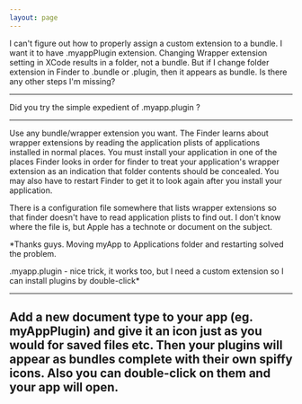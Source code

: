 ```yaml
---
layout: page
---
```




I can't figure out how to properly assign a custom extension to a bundle. I want it to have .myappPlugin extension. Changing Wrapper extension setting in XCode results in a folder, not a bundle. But if I change folder extension in Finder to .bundle or .plugin, then it appears as bundle.
Is there any other steps I'm missing?

----

Did you try the simple expedient of .myapp.plugin ?

----

Use any bundle/wrapper extension you want.  The Finder learns about wrapper extensions by reading the application plists of applications installed in normal places.  You must install your application in one of the places Finder looks in order for finder to treat your application's wrapper extension as an indication that folder contents should be concealed.  You may also have to restart Finder to get it to look again after you install your application.

There is a configuration file somewhere that lists wrapper extensions so that finder doesn't have to read application plists to find out.  I don't know where the file is, but Apple has a technote or document on the subject.

*Thanks guys. Moving myApp to Applications folder and restarting solved the problem.

.myapp.plugin - nice trick, it works too, but I need a custom extension so I can install plugins by double-click*

----
Add a new document type to your app (eg. myAppPlugin) and give it an icon just as you would for saved files etc. Then your plugins will appear as bundles complete with their own spiffy icons. Also you can double-click on them and your app will open.
----
